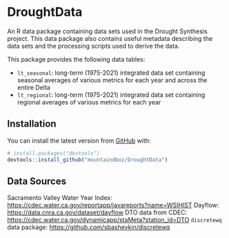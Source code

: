 
<!-- README.md is generated from README.Rmd. Please edit that file -->

# DroughtData

<!-- badges: start -->
<!-- badges: end -->

An R data package containing data sets used in the Drought Synthesis
project. This data package also contains useful metadata describing the
data sets and the processing scripts used to derive the data.

This package provides the following data tables:

-   `lt_seasonal`: long-term (1975-2021) integrated data set containing
    seasonal averages of various metrics for each year and across the
    entire Delta
-   `lt_regional`: long-term (1975-2021) integrated data set containing
    regional averages of various metrics for each year

## Installation

You can install the latest version from [GitHub](https://github.com/)
with:

``` r
# install.packages("devtools")
devtools::install_github("mountaindboz/DroughtData")
```

## Data Sources

Sacramento Valley Water Year Index:
<https://cdec.water.ca.gov/reportapp/javareports?name=WSIHIST> Dayflow:
<https://data.cnra.ca.gov/dataset/dayflow> DTO data from CDEC:
<https://cdec.water.ca.gov/dynamicapp/staMeta?station_id=DTO>
`discretewq` data package: <https://github.com/sbashevkin/discretewq>
